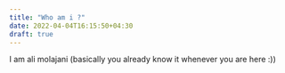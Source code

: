 ```yaml
---
title: "Who am i ?"
date: 2022-04-04T16:15:50+04:30
draft: true
---
```

I am ali molajani (basically you already know it whenever you are here :)) 
